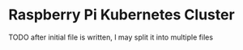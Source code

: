 # Raspberry Pi Kubernetes Cluster

TODO after initial file is written, I may split it into multiple files 

